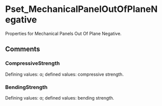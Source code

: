 # Pset_MechanicalPanelOutOfPlaneNegative

Properties for Mechanical Panels Out Of Plane Negative.
<!-- end of short definition -->


## Comments

### CompressiveStrength

Defining values: α; defined values: compressive strength.

### BendingStrength

Defining values: α; defined values: bending strength.
